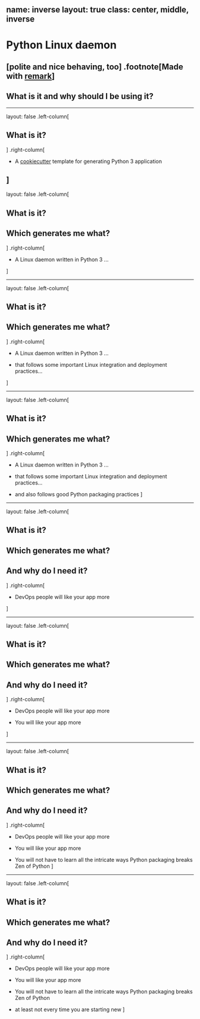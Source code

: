 name: inverse
layout: true
class: center, middle, inverse
---
# Python Linux daemon
[polite and nice behaving, too]
.footnote[Made with [remark](https://github.com/gnab/remark)]
---
## What is it and why should I be using it?
---
layout: false
.left-column[
  ## What is it?
]
.right-column[

- A [cookiecutter](https://github.com/audreyr/cookiecutter) template for generating Python 3 application

]
---
layout: false
.left-column[
  ## What is it?
  ## Which generates me what?
]
.right-column[

- A Linux daemon written in Python 3 ...

]

---
layout: false
.left-column[
  ## What is it?
  ## Which generates me what?
]
.right-column[

- A Linux daemon written in Python 3 ...

- that follows some important Linux integration and deployment practices...

]

---
layout: false
.left-column[
  ## What is it?
  ## Which generates me what?
]
.right-column[

- A Linux daemon written in Python 3 ...

- that follows some important Linux integration and deployment practices...

- and also follows good Python packaging practices
]

---
layout: false
.left-column[
  ## What is it?
  ## Which generates me what?
  ## And why do I need it?
]
.right-column[

- DevOps people will like your app more

]

---
layout: false
.left-column[
  ## What is it?
  ## Which generates me what?
  ## And why do I need it?
]
.right-column[

- DevOps people will like your app more

- You will like your app more

]

---
layout: false
.left-column[
  ## What is it?
  ## Which generates me what?
  ## And why do I need it?
]
.right-column[

- DevOps people will like your app more

- You will like your app more

- You will not have to learn all the intricate ways Python packaging breaks Zen of Python
]

---
layout: false
.left-column[
  ## What is it?
  ## Which generates me what?
  ## And why do I need it?
]
.right-column[

- DevOps people will like your app more

- You will like your app more

- You will not have to learn all the intricate ways Python packaging breaks Zen of Python

- at least not every time you are starting new
]
